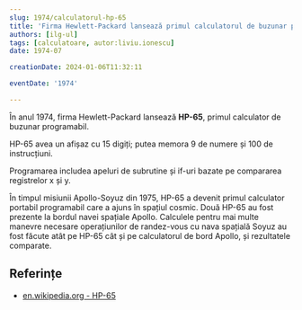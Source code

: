 ```yaml
---
slug: 1974/calculatorul-hp-65
title: 'Firma Hewlett-Packard lansează primul calculatorul de buzunar programabil „HP-65”'
authors: [ilg-ul]
tags: [calculatoare, autor:liviu.ionescu]
date: 1974-07

creationDate: 2024-01-06T11:32:11

eventDate: '1974'

---
```


În anul 1974, firma Hewlett-Packard lansează **HP-65**,
primul calculator de buzunar programabil.

<!-- truncate -->

HP-65 avea un afișaz cu 15 digiți;
putea memora 9 de numere și 100 de instrucțiuni.

Programarea includea apeluri de subrutine și if-uri bazate pe compararea registrelor x și y.

În timpul misiunii Apollo-Soyuz din 1975, HP-65 a devenit
primul calculator portabil programabil care a ajuns în spațiul cosmic.
Două HP-65 au fost prezente la bordul navei spațiale Apollo.
Calculele pentru mai multe manevre necesare
operațiunilor de randez-vous cu nava spațială Soyuz au
fost făcute atât pe HP-65
cât și pe calculatorul de bord Apollo, și rezultatele comparate.

## Referințe

- [en.wikipedia.org - HP-65](https://en.wikipedia.org/wiki/HP-65)
